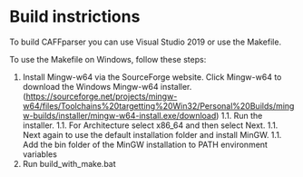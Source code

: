 # Build instrictions

To build CAFFparser you can use Visual Studio 2019 or use the Makefile.

To use the Makefile on Windows, follow these steps:

1. Install Mingw-w64 via the SourceForge website. Click Mingw-w64 to download the Windows Mingw-w64 installer. (https://sourceforge.net/projects/mingw-w64/files/Toolchains%20targetting%20Win32/Personal%20Builds/mingw-builds/installer/mingw-w64-install.exe/download)
1.1. Run the installer.
1.1. For Architecture select x86_64 and then select Next.
1.1. Next again to use the default installation folder and install MinGW.
1.1. Add the bin folder of the MinGW installation to PATH environment variables
1. Run build_with_make.bat